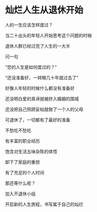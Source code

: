 # 灿烂人生从退休开始

人的一生应该怎样度过？

当二十出头的年轻人开始思考这个问题的时候

退休人群已经过完了人生的一大半

问一句

“您的人生是如何度过的？”

“还没准备好，一转眼几十年就过去了”

好像人年轻的时候什么都没有准备好

还没明白爱的真谛就被挤入婚姻的围城

还没把自己照顾妥帖就做了一个人的父母

可退休了，一切都有了最好的准备

不愁吃不愁吃

有丰富的职业经历

饱含对生活五味杂陈的体悟

卸下了家庭的重担

有了充足的个人时间

那还等什么呢？

加入不退休小组

开启新的人生旅程，书写属于自己的灿烂